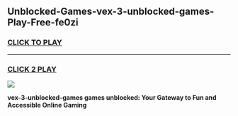 
## Unblocked-Games-vex-3-unblocked-games-Play-Free-fe0zi
<h3>
<a href="https://premium76.site?title=vex-3-unblocked-games&ref=10A">CLICK TO PLAY</a></h3>
<hr>

<h3>
<a href="https://premium76.site?title=vex-3-unblocked-games&ref=10A">CLICK 2 PLAY</a>
  
</h3>

<a href="https://premium76.site?title=vex-3-unblocked-games&ref=10A"><img src="https://clearcache.store/games.png"></a>


**vex-3-unblocked-games games unblocked: Your Gateway to Fun and Accessible Online Gaming**
